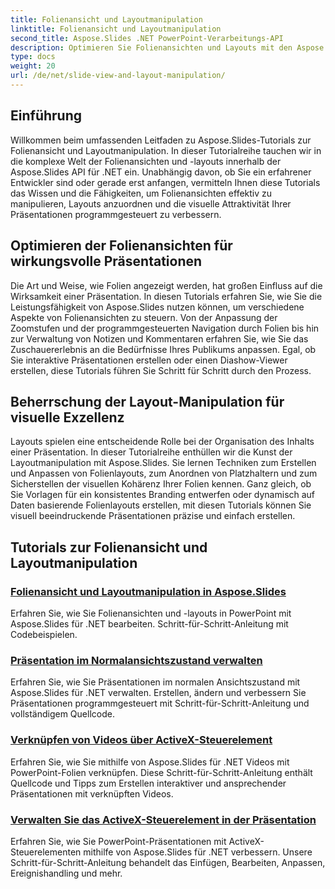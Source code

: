 ```yaml
---
title: Folienansicht und Layoutmanipulation
linktitle: Folienansicht und Layoutmanipulation
second_title: Aspose.Slides .NET PowerPoint-Verarbeitungs-API
description: Optimieren Sie Folienansichten und Layouts mit den Aspose.Slides-Tutorials zur Folienansicht und Layoutmanipulation. Verbessern Sie die Präsentationswirkung und visuelle Exzellenz mit leistungsstarken .NET-Tools.
type: docs
weight: 20
url: /de/net/slide-view-and-layout-manipulation/
---
```


## Einführung

Willkommen beim umfassenden Leitfaden zu Aspose.Slides-Tutorials zur Folienansicht und Layoutmanipulation. In dieser Tutorialreihe tauchen wir in die komplexe Welt der Folienansichten und -layouts innerhalb der Aspose.Slides API für .NET ein. Unabhängig davon, ob Sie ein erfahrener Entwickler sind oder gerade erst anfangen, vermitteln Ihnen diese Tutorials das Wissen und die Fähigkeiten, um Folienansichten effektiv zu manipulieren, Layouts anzuordnen und die visuelle Attraktivität Ihrer Präsentationen programmgesteuert zu verbessern.

## Optimieren der Folienansichten für wirkungsvolle Präsentationen

Die Art und Weise, wie Folien angezeigt werden, hat großen Einfluss auf die Wirksamkeit einer Präsentation. In diesen Tutorials erfahren Sie, wie Sie die Leistungsfähigkeit von Aspose.Slides nutzen können, um verschiedene Aspekte von Folienansichten zu steuern. Von der Anpassung der Zoomstufen und der programmgesteuerten Navigation durch Folien bis hin zur Verwaltung von Notizen und Kommentaren erfahren Sie, wie Sie das Zuschauererlebnis an die Bedürfnisse Ihres Publikums anpassen. Egal, ob Sie interaktive Präsentationen erstellen oder einen Diashow-Viewer erstellen, diese Tutorials führen Sie Schritt für Schritt durch den Prozess.

## Beherrschung der Layout-Manipulation für visuelle Exzellenz

Layouts spielen eine entscheidende Rolle bei der Organisation des Inhalts einer Präsentation. In dieser Tutorialreihe enthüllen wir die Kunst der Layoutmanipulation mit Aspose.Slides. Sie lernen Techniken zum Erstellen und Anpassen von Folienlayouts, zum Anordnen von Platzhaltern und zum Sicherstellen der visuellen Kohärenz Ihrer Folien kennen. Ganz gleich, ob Sie Vorlagen für ein konsistentes Branding entwerfen oder dynamisch auf Daten basierende Folienlayouts erstellen, mit diesen Tutorials können Sie visuell beeindruckende Präsentationen präzise und einfach erstellen.

## Tutorials zur Folienansicht und Layoutmanipulation
### [Folienansicht und Layoutmanipulation in Aspose.Slides](./slide-view-and-layout-manipulation/)
Erfahren Sie, wie Sie Folienansichten und -layouts in PowerPoint mit Aspose.Slides für .NET bearbeiten. Schritt-für-Schritt-Anleitung mit Codebeispielen.
### [Präsentation im Normalansichtszustand verwalten](./manage-presentation-normal-view-state/)
Erfahren Sie, wie Sie Präsentationen im normalen Ansichtszustand mit Aspose.Slides für .NET verwalten. Erstellen, ändern und verbessern Sie Präsentationen programmgesteuert mit Schritt-für-Schritt-Anleitung und vollständigem Quellcode.
### [Verknüpfen von Videos über ActiveX-Steuerelement](./linking-video-activex-control/)
Erfahren Sie, wie Sie mithilfe von Aspose.Slides für .NET Videos mit PowerPoint-Folien verknüpfen. Diese Schritt-für-Schritt-Anleitung enthält Quellcode und Tipps zum Erstellen interaktiver und ansprechender Präsentationen mit verknüpften Videos.
### [Verwalten Sie das ActiveX-Steuerelement in der Präsentation](./manage-activex-control/)
Erfahren Sie, wie Sie PowerPoint-Präsentationen mit ActiveX-Steuerelementen mithilfe von Aspose.Slides für .NET verbessern. Unsere Schritt-für-Schritt-Anleitung behandelt das Einfügen, Bearbeiten, Anpassen, Ereignishandling und mehr.